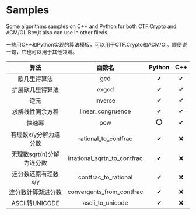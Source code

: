 # Samples

Some algorithms samples on C++ and Python for both CTF.Crypto and ACM/OI. Btw,it also can use in other fileds.

一些用C++和Python实现的算法模板，可以用于CTF.Crypto和ACM/OI。顺便说一句，它也可以用于其他领域。

|           算法           |            函数名            | Python | C++ |
| :-----------------------: | :--------------------------: | :----: | :-: |
|       欧几里得算法       |             gcd             |   ✔   | ✔ |
|     扩展欧几里得算法     |            exgcd            |   ✔   | ✔ |
|           逆元           |           inverse           |   ✔   | ✔ |
|     求解线性同余方程     |      linear_congruence      |   ✔   | ✔ |
|          快速幂          |             pow             |   ⭕   | ✔ |
|   有理数x/y分解为连分数   |     rational_to_contfrac     |   ✔   | ❌ |
| 无理数sqrt(n)分解为连分数 | irrational_sqrtn_to_contfrac |   ✔   | ❌ |
|    连分数还原有理数x/y    |     contfrac_to_rational     |   ✔   | ❌ |
|    连分数计算渐进分数    |  convergents_from_contfrac  |   ✔   | ❌ |
|      ASCII转UNICODE      |       ascii_to_unicode       |   ✔   | ❌ |
